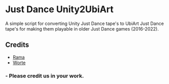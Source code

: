 
# Just Dance Unity2UbiArt

A simple script for converting Unity Just Dance tape's to UbiArt Just Dance tape's for making them playable in older Just Dance games (2016-2022).


## Credits

 - [Rama](https://github.com/rama0dev)
 - [Worte](https://github.com/wortestudios)

### - Please credit us in your work.
